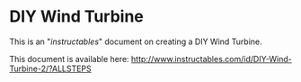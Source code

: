 DIY Wind Turbine
================

This is an "*instructables*" document on creating a DIY Wind Turbine.

This document is available here:
http://www.instructables.com/id/DIY-Wind-Turbine-2/?ALLSTEPS
